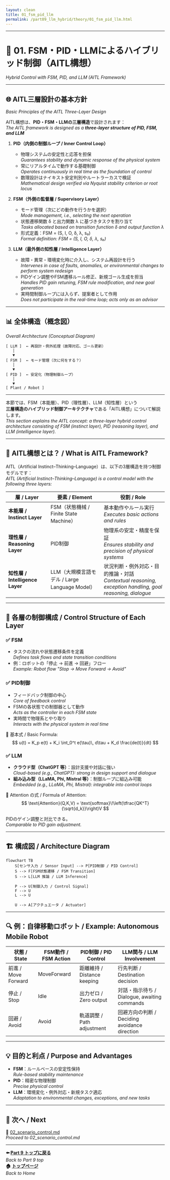 ```yaml
---
layout: clean
title: 01_fsm_pid_llm
permalink: /part09_llm_hybrid/theory/01_fsm_pid_llm.html
---
```


---

# 🤖 01. FSM・PID・LLMによるハイブリッド制御（AITL構想）  
*Hybrid Control with FSM, PID, and LLM (AITL Framework)*

---

## 🌐 AITL三層設計の基本方針  
*Basic Principles of the AITL Three-Layer Design*

AITL構想は、**PID・FSM・LLMの三層構造**で設計されます：  
*The AITL framework is designed as a **three-layer structure of PID, FSM, and LLM***  

1. **PID（内側の制御ループ / Inner Control Loop）**  
   - 物理システムの安定性と応答を担保  
     *Guarantees stability and dynamic response of the physical system*  
   - 常にリアルタイムで動作する基礎制御  
     *Operates continuously in real time as the foundation of control*  
   - 数理設計はナイキスト安定判別やルートラーカスで検証  
     *Mathematical design verified via Nyquist stability criterion or root locus*  

2. **FSM（外側の監督層 / Supervisory Layer）**  
   - モード管理（次にどの動作を行うかを選択）  
     *Mode management, i.e., selecting the next operation*  
   - 状態遷移関数 δ と出力関数 λ に基づきタスクを割り当て  
     *Tasks allocated based on transition function δ and output function λ*  
   - 形式定義：FSM = (S, I, O, δ, λ, s₀)  
     *Formal definition: FSM = (S, I, O, δ, λ, s₀)*  

3. **LLM（最外側の知性層 / Intelligence Layer）**  
   - 故障・異常・環境変化時に介入し、システム再設計を行う  
     *Intervenes in case of faults, anomalies, or environmental changes to perform system redesign*  
   - PIDゲイン調整やFSM遷移ルール修正、新規ゴール生成を担当  
     *Handles PID gain retuning, FSM rule modification, and new goal generation*  
   - 実時間制御ループには入らず、提案者として作用  
     *Does not participate in the real-time loop; acts only as an advisor*  

---

## 📊 全体構造（概念図）  
*Overall Architecture (Conceptual Diagram)*

```
[ LLM ]  ← 再設計・例外処理（故障対応、ゴール更新）
   │
   ▼
[ FSM ]  ← モード管理（次に何をする？）
   │
   ▼
[ PID ]  ← 安定化（物理制御ループ）
   │
   ▼
[ Plant / Robot ]
```

---

本節では、FSM（本能層）、PID（理性層）、LLM（知性層）という  
**三層構造のハイブリッド制御アーキテクチャ**である「AITL構想」について解説します。  
*This section explains the AITL concept: a three-layer hybrid control architecture consisting of FSM (instinct layer), PID (reasoning layer), and LLM (intelligence layer).*

---

## 🧠 **AITL構想とは？ / What is AITL Framework?**

AITL（Artificial Instinct–Thinking–Language）は、以下の3層構造を持つ制御モデルです：  
*AITL (Artificial Instinct–Thinking–Language) is a control model with the following three layers:*  

| **層 / Layer** | **要素 / Element** | **役割 / Role** |
|----|------|------|
| **本能層 / Instinct Layer** | FSM（状態機械 / Finite State Machine） | 基本動作やルール実行 <br>*Executes basic actions and rules* |
| **理性層 / Reasoning Layer** | PID制御 | 物理系の安定・精度を保証 <br>*Ensures stability and precision of physical systems* |
| **知性層 / Intelligence Layer** | LLM（大規模言語モデル / Large Language Model） | 状況判断・例外対応・目的推論・対話 <br>*Contextual reasoning, exception handling, goal reasoning, dialogue* |

---

## 🧩 **各層の制御構成 / Control Structure of Each Layer**

### ✅ FSM  
- タスクの流れや状態遷移条件を定義  
  *Defines task flows and state transition conditions*  
- 例：ロボットの「停止 → 前進 → 回避」フロー  
  *Example: Robot flow "Stop → Move Forward → Avoid"*  

### ✅ PID制御  
- フィードバック制御の中心  
  *Core of feedback control*  
- FSMの各状態での制御器として動作  
  *Acts as the controller in each FSM state*  
- 実時間で物理系とやり取り  
  *Interacts with the physical system in real time*  

📐 基本式 / Basic Formula:  
$$
u(t) = K_p e(t) + K_i \int_0^t e(\tau)\, d\tau + K_d \frac{de(t)}{dt}
$$  

### ✅ LLM  
- **クラウド型（ChatGPT 等）**：設計支援や対話に強い  
  *Cloud-based (e.g., ChatGPT): strong in design support and dialogue*  
- **組み込み型（LLaMA, Phi, Mistral 等）**：制御ループに組込み可能  
  *Embedded (e.g., LLaMA, Phi, Mistral): integrable into control loops*  

📐 Attention の式 / Formula of Attention:  
$$
\text{Attention}(Q,K,V) = \text{softmax}\!\left(\tfrac{QK^T}{\sqrt{d_k}}\right)V
$$  

PIDのゲイン調整と対比できる。  
*Comparable to PID gain adjustment.*  

---

## 🏗️ **構成図 / Architecture Diagram**

```mermaid
flowchart TB
    S[センサ入力 / Sensor Input] --> P[PID制御 / PID Control]
    S --> F[FSM状態遷移 / FSM Transition]
    S --> L[LLM 推論 / LLM Inference]

    P --> U[制御入力 / Control Signal]
    F --> U
    L --> U

    U --> A[アクチュエータ / Actuator]
```

---

## 🔍 **例：自律移動ロボット / Example: Autonomous Mobile Robot**

| **状態 / State** | **FSM動作 / FSM Action** | **PID制御 / PID Control** | **LLM関与 / LLM Involvement** |
|------|---------|----------|----------|
| 前進 / Move Forward | MoveForward | 距離維持 / Distance keeping | 行先判断 / Destination decision |
| 停止 / Stop | Idle | 出力ゼロ / Zero output | 対話・指示待ち / Dialogue, awaiting commands |
| 回避 / Avoid | Avoid | 軌道調整 / Path adjustment | 回避方向の判断 / Deciding avoidance direction |

---

## 💡 **目的と利点 / Purpose and Advantages**

- **FSM**：ルールベースの安定性保持  
  *Rule-based stability maintenance*  
- **PID**：精密な物理制御  
  *Precise physical control*  
- **LLM**：環境変化・例外対応・新規タスク適応  
  *Adaptation to environmental changes, exceptions, and new tasks*  

---

## 📁 **次へ / Next**

📄 [02_scenario_control.md](02_scenario_control.md)  
*Proceed to 02_scenario_control.md*  

---

**⬅️ [Part 9 トップに戻る](../index.md)**  
*Back to Part 9 top*  
**🏠 [トップページ](../../../index.md)**  
*Back to Home*
